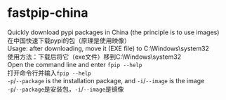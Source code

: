 # fastpip-china
Quickly download pypi packages in China (the principle is to use images)  
在中国快速下载pypi的包（原理是使用映像）  
Usage: after downloading, move it (EXE file) to C:\Windows\system32  
使用方法：下载后将它（exe文件）移到C:\Windows\system32  
Open the command line and enter `fpip --help`  
打开命令行并输入`fpip --help`  
`-p`/`--package` is the installation package, and `-i`/`--image` is the image  
`-p`/`--package`是安装包，`-i`/`--image`是镜像
